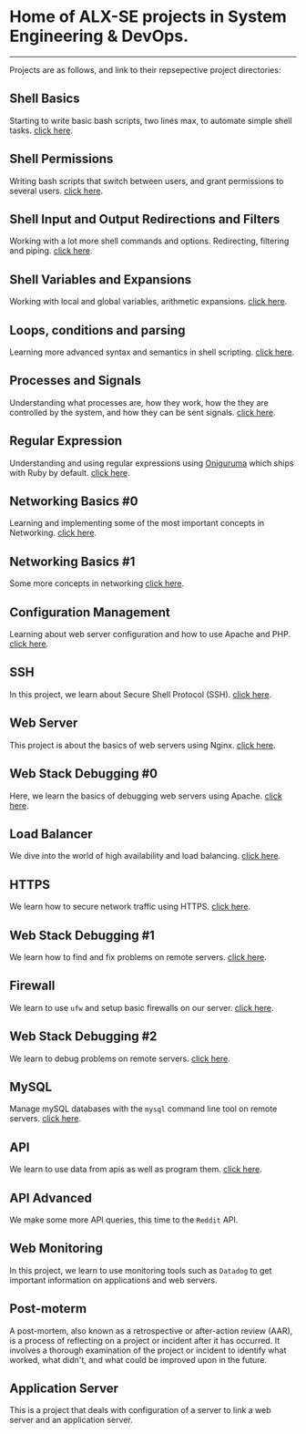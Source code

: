 # Home of ALX-SE projects in System Engineering & DevOps.

---

Projects are as follows, and link to their repsepective project directories:

## Shell Basics

Starting to write basic bash scripts, two lines max, to automate simple shell
tasks.
[click here](https://github.com/chee-zaram/alx-system_engineering-devops/tree/master/0x00-shell_basics/).

## Shell Permissions

Writing bash scripts that switch between users, and grant permissions to several
users.
[click here](https://github.com/chee-zaram/alx-system_engineering-devops/tree/master/0x01-shell_permissions).

## Shell Input and Output Redirections and Filters

Working with a lot more shell commands and options. Redirecting, filtering and
piping.
[click here](https://github.com/chee-zaram/alx-system_engineering-devops/tree/master/0x02-shell_redirections).

## Shell Variables and Expansions

Working with local and global variables, arithmetic expansions.
[click here](https://github.com/chee-zaram/alx-system_engineering-devops/tree/master/0x03-shell_variables_expansions).

## Loops, conditions and parsing

Learning more advanced syntax and semantics in shell scripting.
[click here](https://github.com/chee-zaram/alx-system_engineering-devops/tree/master/0x04-loops_conditions_and_parsing).

## Processes and Signals

Understanding what processes are, how they work, how the they are controlled by
the system, and how they can be sent signals.
[click here](https://github.com/chee-zaram/alx-system_engineering-devops/tree/master/0x05-processes_and_signals).

## Regular Expression

Understanding and using regular expressions using
[Oniguruma](https://github.com/kkos/oniguruma) which ships with Ruby by default.
[click here](https://github.com/chee-zaram/alx-system_engineering-devops/tree/master/0x06-regular_expressions).

## Networking Basics #0

Learning and implementing some of the most important concepts in Networking.
[click here](https://github.com/chee-zaram/alx-system_engineering-devops/tree/master/0x07-networking_basics).

## Networking Basics #1

Some more concepts in networking
[click here](https://github.com/chee-zaram/alx-system_engineering-devops/tree/master/0x08-networking_basics_2).

## Configuration Management

Learning about web server configuration and how to use Apache and PHP.
[click here](https://github.com/chee-zaram/alx-system_engineering-devops/tree/master/0x0A-configuration_management).

## SSH

In this project, we learn about Secure Shell Protocol (SSH).
[click here](https://github.com/chee-zaram/alx-system_engineering-devops/tree/master/0x0B-ssh).

## Web Server

This project is about the basics of web servers using Nginx.
[click here](https://github.com/chee-zaram/alx-system_engineering-devops/tree/master/0x0C-web_server).

## Web Stack Debugging #0

Here, we learn the basics of debugging web servers using Apache.
[click here](https://github.com/chee-zaram/alx-system_engineering-devops/tree/master/0x0D-web_stack_debugging_basics).

## Load Balancer

We dive into the world of high availability and load balancing.
[click here](https://github.com/chee-zaram/alx-system_engineering-devops/tree/master/0x0F-load_balancer).

## HTTPS

We learn how to secure network traffic using HTTPS.
[click here](https://github.com/chee-zaram/alx-system_engineering-devops/tree/master/0x10-https).

## Web Stack Debugging #1

We learn how to find and fix problems on remote servers.
[click here](https://github.com/chee-zaram/alx-system_engineering-devops/tree/master/0x0E-web_stack_debugging_basics_1).

## Firewall

We learn to use `ufw` and setup basic firewalls on our server.
[click here](https://github.com/chee-zaram/alx-system_engineering-devops/tree/master/0x13-firewall).

## Web Stack Debugging #2

We learn to debug problems on remote servers.
[click here](https://github.com/chee-zaram/alx-system_engineering-devops/tree/master/0x12-web_stack_debugging_2).

## MySQL

Manage mySQL databases with the `mysql` command line tool on remote servers.
[click here](https://github.com/chee-zaram/alx-system_engineering-devops/tree/master/0x14-mysql).

## API

We learn to use data from apis as well as program them.
[click here](https://github.com/chee-zaram/alx-system_engineering-devops/tree/master/0x15-api).

## API Advanced

We make some more API queries, this time to the `Reddit` API.

## Web Monitoring

In this project, we learn to use monitoring tools such as `Datadog` to get
important information on applications and web servers.

## Post-moterm

A post-mortem, also known as a retrospective or after-action review (AAR), is a
process of reflecting on a project or incident after it has occurred. It
involves a thorough examination of the project or incident to identify what
worked, what didn't, and what could be improved upon in the future.

## Application Server

This is a project that deals with configuration of a server to link a web server
and an application server.
